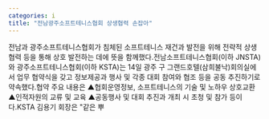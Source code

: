 ```yaml
---
categories: i
title: "전남광주소프트테니스협회 상생협력 손잡아"
---
```

전남과 광주소프트테니스협회가 침체된 소프트테니스 재건과 발전을 위해 전략적 상생협력 등을 통해 상호 발전하는 데에 뜻을 함께했다.전남소프트테니스협회(이하 JNSTA)와 광주소프트테니스협회(이하 KSTA)는 14일 광주 구 그랜드호텔(삼희불낙)회의실에서 업무 협약식을 갖고 정보제공과 행사 및 각종 대회 참여와 협조 등을 공동 추진하기로 약속했다.협약 주요 내용은 ▲협회운영정보, 소프트테니스의 기술 및 노하우 상호교환 ▲인적자원의 교류 및 교육 ▲공동행사 및 대회 추진과 개최 시 초청 및 참가 등이다.KSTA 김용기 회장은 "같은 뿌